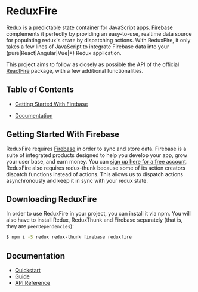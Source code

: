 # ReduxFire


[Redux](http://redux.js.org/) is a predictable state container for JavaScript apps. [Firebase](https://firebase.google.com/) complements it perfectly by providing an
easy-to-use, realtime data source for populating redux's `state` by dispatching actions. With ReduxFire, it
only takes a few lines of JavaScript to integrate Firebase data into your (pure|React|Angular|Vue|*) Redux application.

This project aims to follow as closely as possible the API of the official [ReactFire](https://github.com/firebase/reactfire) package, with a few additional functionalities.

## Table of Contents

 * [Getting Started With Firebase](#getting-started-with-firebase)
 <!-- * [Downloading ReduxFire](#downloading-reduxfire) -->
 * [Documentation](#documentation)
 <!-- * [Examples](#examples) -->
 <!-- * [Release Notes](https://github.com/firebase/reactfire/releases) -->
 <!-- * [Migration Guides](#migration-guides) -->
 <!-- * [Contributing](#contributing) -->


## Getting Started With Firebase

ReduxFire requires [Firebase](https://firebase.google.com/) in order to sync and store data.
Firebase is a suite of integrated products designed to help you develop your app, grow your user
base, and earn money. You can [sign up here for a free account](https://console.firebase.google.com/). ReduxFire also requires redux-thunk because some of its action creators dispatch functions instead of actions. This allows us to dispatch actions asynchronously and keep it in sync with your redux state.

## Downloading ReduxFire

In order to use ReduxFire in your project, you can install it via npm. You will also have to install Redux, ReduxThunk and Firebase separately (that is, they are `peerDependencies`):

```bash
$ npm i -S redux redux-thunk firebase reduxfire
```

## Documentation

* [Quickstart](docs/quickstart.md)
* [Guide](docs/guide.md)
* [API Reference](docs/reference.md)


<!-- ## Examples

* [Todo App](examples/todoApp)
* [Comments Box](examples/commentsBox) -->

<!--## Contributing

If you'd like to contribute to ReactFire, please first read through our [contribution
 guidelines](.github/CONTRIBUTING.md). Local setup instructions are available [here](.github/CONTRIBUTING.md#local-setup). -->
